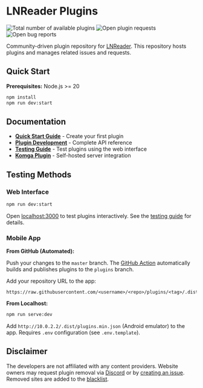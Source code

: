 # LNReader Plugins

<p>
<img alt="Total number of available plugins" src="https://raw.githubusercontent.com/LNReader/lnreader-plugins/plugins/v3.0.0/total.svg">
<img alt="Open plugin requests" src="https://img.shields.io/github/issues/lnreader/lnreader-plugins/Plugin%20Request?color=success&label=plugin%20requests">
<img alt="Open bug reports" src="https://img.shields.io/github/issues/lnreader/lnreader-plugins/Bug?color=red&label=bugs">
</p>

Community-driven plugin repository for [LNReader](https://github.com/LNReader/lnreader). This repository hosts plugins and manages related issues and requests.

## Quick Start

**Prerequisites:** Node.js >= 20

```bash
npm install
npm run dev:start
```

## Documentation

- **[Quick Start Guide](./docs/quickstart.md)** - Create your first plugin
- **[Plugin Development](./docs/docs.md)** - Complete API reference
- **[Testing Guide](./docs/website-tutorial.md)** - Test plugins using the web interface
- **[Komga Plugin](./docs/komga-plugin.md)** - Self-hosted server integration

## Testing Methods

### Web Interface

```bash
npm run dev:start
```

Open [localhost:3000](http://localhost:3000) to test plugins interactively. See the [testing guide](./docs/website-tutorial.md) for details.

### Mobile App

**From GitHub (Automated):**

Push your changes to the `master` branch. The [GitHub Action](./.github/workflows/publish-plugins.yml) automatically builds and publishes plugins to the `plugins` branch.

Add your repository URL to the app:

```
https://raw.githubusercontent.com/<username>/<repo>/plugins/<tag>/.dist/plugins.min.json
```

**From Localhost:**

```bash
npm run serve:dev
```

Add `http://10.0.2.2/.dist/plugins.min.json` (Android emulator) to the app. Requires `.env` configuration (see `.env.template`).

## Disclaimer

The developers are not affiliated with any content providers. Website owners may request plugin removal via [Discord](https://discord.gg/QdcWN4MD63) or by [creating an issue](https://github.com/LNReader/lnreader-plugins/issues/new). Removed sites are added to the [blacklist](BLACKLIST.json).
